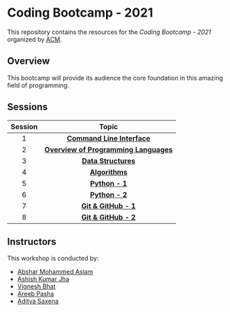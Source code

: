 # Coding Bootcamp - 2021

This repository contains the resources for the *Coding Bootcamp - 2021* organized by [ACM](https://www.acmbpdc.org/).

## Overview

This bootcamp will provide its audience the core foundation in this amazing field of programming.

## Sessions

| Session | Topic |
| :-----: |:-------------:|
| 1 | [**Command Line Interface**](docs/01-command-line-interface) |
| 2 | [**Overview of Programming Languages**](docs/02-overview-of-programming-languages) |
| 3 | [**Data Structures**](docs/03-data-structures) |
| 4 | [**Algorithms**](docs/04-algorithms) |
| 5 | [**Python - 1**](docs/05-python-1) |
| 6 | [**Python - 2**](docs/06-python-2) |
| 7 | [**Git & GitHub - 1**](docs/07-git-and-github-1) |
| 8 | [**Git & GitHub - 2**](https://colab.research.google.com/drive/1DIr-XSptcOiVk23SjrVd081oiz-ASjVO) |

## Instructors

This workshop is conducted by:

* [Abshar Mohammed Aslam](https://github.com/abxhr)
* [Ashish Kumar Jha](https://github.com/Ashish-BITS)
* [Vignesh Bhat](https://github.com/Viggyz)
* [Areeb Pasha](https://github.com/areeb1501)
* [Aditya Saxena](https://github.com/aditya-saxena-7)
